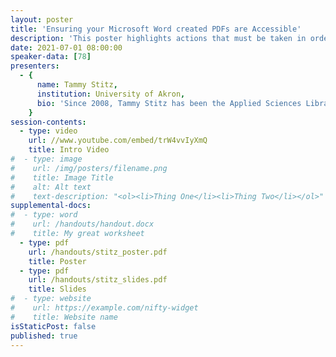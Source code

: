 ```yaml
---
layout: poster
title: 'Ensuring your Microsoft Word created PDFs are Accessible'
description: 'This poster highlights actions that must be taken in order to create an accessible PDF using Microsoft Word.'
date: 2021-07-01 08:00:00
speaker-data: [78]
presenters:
  - {
      name: Tammy Stitz,
      institution: University of Akron,
      bio: 'Since 2008, Tammy Stitz has been the Applied Sciences Librarian at The University of Akron. She earned a MLIS from Kent State University in 2005. She has a BS and MS in Electrical Engineering from The University of Akron as well.'
    }
session-contents:
  - type: video
    url: //www.youtube.com/embed/trW4vvIyXmQ
    title: Intro Video
#  - type: image
#    url: /img/posters/filename.png
#    title: Image Title
#    alt: Alt text
#    text-description: "<ol><li>Thing One</li><li>Thing Two</li></ol>"
supplemental-docs:
#  - type: word
#    url: /handouts/handout.docx
#    title: My great worksheet
  - type: pdf
    url: /handouts/stitz_poster.pdf
    title: Poster
  - type: pdf
    url: /handouts/stitz_slides.pdf
    title: Slides
#  - type: website
#    url: https://example.com/nifty-widget
#    title: Website name
isStaticPost: false
published: true
---
```

